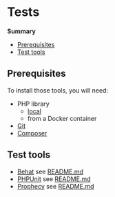 # Tests

**Summary**

- [Prerequisites](#prerequisites)
- [Test tools](#test-tools)

## Prerequisites

To install those tools, you will need:
- PHP library
    - [local](https://www.php.net/downloads.php)
    - from a Docker container
- [Git](https://git-scm.com/)
- [Composer](https://getcomposer.org/)

## Test tools

- [Behat](https://github.com/Behat/Behat) see [README.md](EndToEnd/Behat/README.md)
- [PHPUnit](https://github.com/Behat/Behat) see [README.md](Unit/PHPUnit/README.md)
- [Prophecy](https://github.com/Behat/Behat) see [README.md](Unit/Prophecy/README.md)
